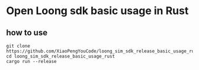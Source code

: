 # Open Loong sdk basic usage in Rust

## how to use

```
git clone https://github.com/XiaoPengYouCode/loong_sim_sdk_release_basic_usage_rust.git
cd loong_sim_sdk_release_basic_usage_rust
cargo run --release
```
